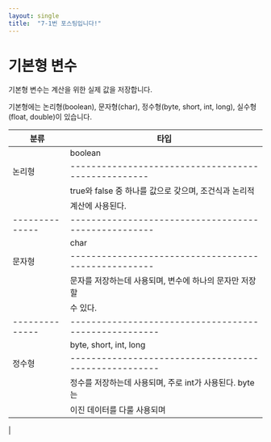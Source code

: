 ```yaml
---
layout: single
title:  "7-1번 포스팅입니다!"
---
```

# 기본형 변수

기본형 변수는 계산을 위한 실제 값을 저장합니다. 

기본형에는 논리형(boolean), 문자형(char), 정수형(byte, short, int, long), 실수형(float, double)이 있습니다.


|     분류     |                       타입                         |
| ------------ | -------------------------------------------------- |
|              |boolean                                             |
|    논리형     |---------------------------------------------------|
|              |true와 false 중 하나를 값으로 갖으며, 조건식과 논리적  |
|              |계산에 사용된다.                                     |
|--------------|----------------------------------------------------|
|              |char                                                |
|    문자형     |----------------------------------------------------|   
|              |문자를 저장하는데 사용되며, 변수에 하나의 문자만 저장할  | 
|              | 수 있다.                                            |
|--------------|-----------------------------------------------------|
|              |byte, short, int, long                               |
|    정수형     |-----------------------------------------------------|
|              | 정수를 저장하는데 사용되며, 주로 int가 사용된다. byte는
|              | 이진 데이터를 다룰 사용되며
|
